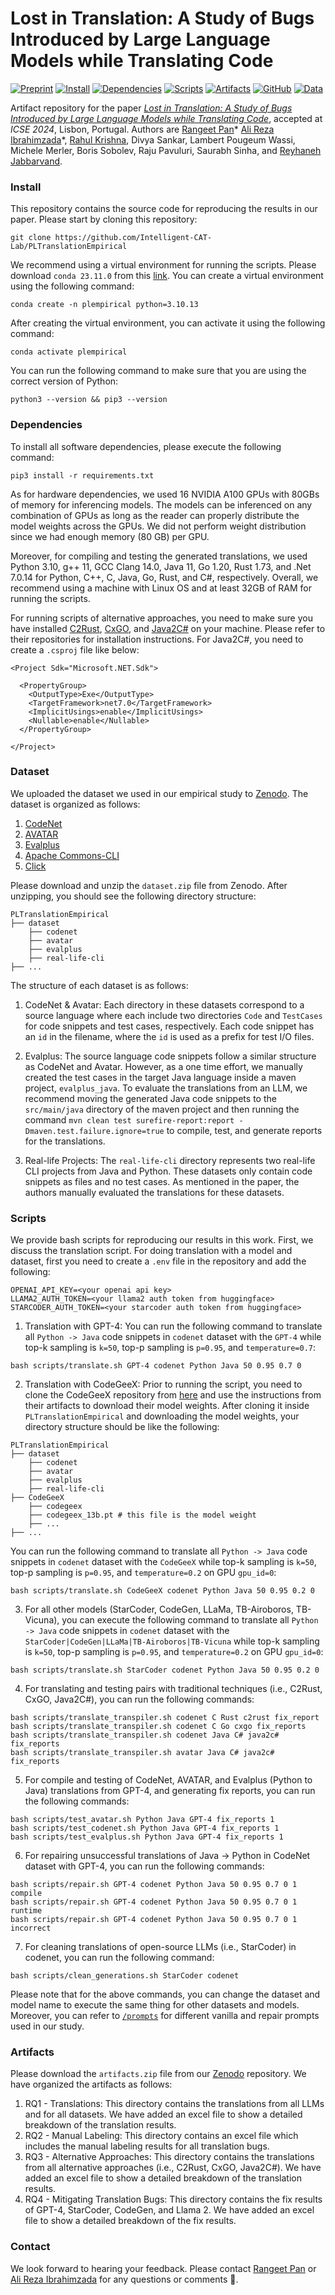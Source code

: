 # Lost in Translation: A Study of Bugs Introduced by Large Language Models while Translating Code

[![Preprint](https://img.shields.io/badge/read-preprint-blue)](http://arxiv.org/abs/2308.03109)
[![Install](https://img.shields.io/badge/install-instructions-blue)](README.md#install)
[![Dependencies](https://img.shields.io/badge/install-dependencies-blue)](README.md#dependencies)
[![Scripts](https://img.shields.io/badge/run-scripts-blue)](README.md#scripts)
[![Artifacts](https://img.shields.io/badge/check-artifacts-blue)](README.md#artifacts)
[![GitHub](https://img.shields.io/github/license/Intelligent-CAT-Lab/PLTranslationEmpirical?color=blue)](LICENSE)
[![Data](https://zenodo.org/badge/DOI/10.5281/zenodo.8190051.svg)](https://zenodo.org/doi/10.5281/zenodo.8190051)

Artifact repository for the paper [_Lost in Translation: A Study of Bugs Introduced by Large Language Models while Translating Code_](http://arxiv.org/abs/2308.03109), accepted at _ICSE 2024_, Lisbon, Portugal.
Authors are [Rangeet Pan][rangeet]* [Ali Reza Ibrahimzada][ali]*, [Rahul Krishna][rahul], Divya Sankar, Lambert Pougeum Wassi, Michele Merler, Boris Sobolev, Raju Pavuluri, Saurabh Sinha, and [Reyhaneh Jabbarvand][reyhaneh].

[rangeet]: https://rangeetpan.github.io/
[ali]: https://alirezai.cs.illinois.edu/
[rahul]: http://rkrsn.us/
[reyhaneh]: https://reyhaneh.cs.illinois.edu/index.htm

### Install
This repository contains the source code for reproducing the results in our paper. Please start by cloning this repository:
```
git clone https://github.com/Intelligent-CAT-Lab/PLTranslationEmpirical
```

We recommend using a virtual environment for running the scripts. Please download `conda 23.11.0` from this [link](https://docs.conda.io/projects/miniconda/en/latest/miniconda-other-installer-links.html). You can create a virtual environment using the following command:
```
conda create -n plempirical python=3.10.13
```

After creating the virtual environment, you can activate it using the following command:
```
conda activate plempirical
```

You can run the following command to make sure that you are using the correct version of Python:
```
python3 --version && pip3 --version
```

### Dependencies
To install all software dependencies, please execute the following command:
```
pip3 install -r requirements.txt
```

As for hardware dependencies, we used 16 NVIDIA A100 GPUs with 80GBs of memory for inferencing models. The models can be inferenced on any combination of GPUs as long as the reader can properly distribute the model weights across the GPUs. We did not perform weight distribution since we had enough memory (80 GB) per GPU.

Moreover, for compiling and testing the generated translations, we used Python 3.10, g++ 11, GCC Clang 14.0, Java 11, Go 1.20, Rust 1.73, and .Net 7.0.14 for Python, C++, C, Java, Go, Rust, and C#, respectively. Overall, we recommend using a machine with Linux OS and at least 32GB of RAM for running the scripts.

For running scripts of alternative approaches, you need to make sure you have installed [C2Rust](https://github.com/immunant/c2rust), [CxGO](https://github.com/gotranspile/cxgo), and [Java2C#](https://github.com/paulirwin/JavaToCSharp) on your machine. Please refer to their repositories for installation instructions. For Java2C#, you need to create a `.csproj` file like below:
```
<Project Sdk="Microsoft.NET.Sdk">

  <PropertyGroup>
    <OutputType>Exe</OutputType>
    <TargetFramework>net7.0</TargetFramework>
    <ImplicitUsings>enable</ImplicitUsings>
    <Nullable>enable</Nullable>
  </PropertyGroup>

</Project>
```

### Dataset
We uploaded the dataset we used in our empirical study to [Zenodo](https://zenodo.org/doi/10.5281/zenodo.8190051). The dataset is organized as follows:

1. [CodeNet](https://github.com/IBM/Project_CodeNet)
2. [AVATAR](https://github.com/wasiahmad/AVATAR)
3. [Evalplus](https://github.com/evalplus/evalplus)
4. [Apache Commons-CLI](https://github.com/apache/commons-cli)
5. [Click](https://github.com/pallets/click)

Please download and unzip the `dataset.zip` file from Zenodo. After unzipping, you should see the following directory structure:

```
PLTranslationEmpirical
├── dataset
    ├── codenet
    ├── avatar
    ├── evalplus
    ├── real-life-cli
├── ...
```

The structure of each dataset is as follows:

1. CodeNet & Avatar: Each directory in these datasets correspond to a source language where each include two directories `Code` and `TestCases` for code snippets and test cases, respectively. Each code snippet has an `id` in the filename, where the `id` is used as a prefix for test I/O files.

2. Evalplus: The source language code snippets follow a similar structure as CodeNet and Avatar. However, as a one time effort, we manually created the test cases in the target Java language inside a maven project, `evalplus_java`. To evaluate the translations from an LLM, we recommend moving the generated Java code snippets to the `src/main/java` directory of the maven project and then running the command `mvn clean test surefire-report:report -Dmaven.test.failure.ignore=true` to compile, test, and generate reports for the translations.

3. Real-life Projects: The `real-life-cli` directory represents two real-life CLI projects from Java and Python. These datasets only contain code snippets as files and no test cases. As mentioned in the paper, the authors manually evaluated the translations for these datasets.

### Scripts
We provide bash scripts for reproducing our results in this work. First, we discuss the translation script. For doing translation with a model and dataset, first you need to create a `.env` file in the repository and add the following:

```
OPENAI_API_KEY=<your openai api key>
LLAMA2_AUTH_TOKEN=<your llama2 auth token from huggingface>
STARCODER_AUTH_TOKEN=<your starcoder auth token from huggingface>
```

1. Translation with GPT-4: You can run the following command to translate all `Python -> Java` code snippets in `codenet` dataset with the `GPT-4` while top-k sampling is `k=50`, top-p sampling is `p=0.95`, and `temperature=0.7`:
```
bash scripts/translate.sh GPT-4 codenet Python Java 50 0.95 0.7 0
```

2. Translation with CodeGeeX: Prior to running the script, you need to clone the CodeGeeX repository from [here](https://github.com/THUDM/CodeGeeX) and use the instructions from their artifacts to download their model weights. After cloning it inside `PLTranslationEmpirical` and downloading the model weights, your directory structure should be like the following:

```
PLTranslationEmpirical
├── dataset
    ├── codenet
    ├── avatar
    ├── evalplus
    ├── real-life-cli
├── CodeGeeX
    ├── codegeex
    ├── codegeex_13b.pt # this file is the model weight
    ├── ...
├── ...
```

You can run the following command to translate all `Python -> Java` code snippets in `codenet` dataset with the `CodeGeeX` while top-k sampling is `k=50`, top-p sampling is `p=0.95`, and `temperature=0.2` on GPU `gpu_id=0`:
```
bash scripts/translate.sh CodeGeeX codenet Python Java 50 0.95 0.2 0
```

3. For all other models (StarCoder, CodeGen, LLaMa, TB-Airoboros, TB-Vicuna), you can execute the following command to translate all `Python -> Java` code snippets in `codenet` dataset with the `StarCoder|CodeGen|LLaMa|TB-Airoboros|TB-Vicuna` while top-k sampling is `k=50`, top-p sampling is `p=0.95`, and `temperature=0.2` on GPU `gpu_id=0`:
```
bash scripts/translate.sh StarCoder codenet Python Java 50 0.95 0.2 0
```

4. For translating and testing pairs with traditional techniques (i.e., C2Rust, CxGO, Java2C#), you can run the following commands:
```
bash scripts/translate_transpiler.sh codenet C Rust c2rust fix_report
bash scripts/translate_transpiler.sh codenet C Go cxgo fix_reports
bash scripts/translate_transpiler.sh codenet Java C# java2c# fix_reports
bash scripts/translate_transpiler.sh avatar Java C# java2c# fix_reports
```

5. For compile and testing of CodeNet, AVATAR, and Evalplus (Python to Java) translations from GPT-4, and generating fix reports, you can run the following commands:
```
bash scripts/test_avatar.sh Python Java GPT-4 fix_reports 1
bash scripts/test_codenet.sh Python Java GPT-4 fix_reports 1
bash scripts/test_evalplus.sh Python Java GPT-4 fix_reports 1
```

6. For repairing unsuccessful translations of Java -> Python in CodeNet dataset with GPT-4, you can run the following commands:
```
bash scripts/repair.sh GPT-4 codenet Python Java 50 0.95 0.7 0 1 compile
bash scripts/repair.sh GPT-4 codenet Python Java 50 0.95 0.7 0 1 runtime
bash scripts/repair.sh GPT-4 codenet Python Java 50 0.95 0.7 0 1 incorrect
```

7. For cleaning translations of open-source LLMs (i.e., StarCoder) in codenet, you can run the following command:
```
bash scripts/clean_generations.sh StarCoder codenet
```

Please note that for the above commands, you can change the dataset and model name to execute the same thing for other datasets and models. Moreover, you can refer to [`/prompts`](/prompts/README.md) for different vanilla and repair prompts used in our study.

### Artifacts
Please download the `artifacts.zip` file from our [Zenodo](https://zenodo.org/doi/10.5281/zenodo.8190051) repository. We have organized the artifacts as follows:
1. RQ1 - Translations: This directory contains the translations from all LLMs and for all datasets. We have added an excel file to show a detailed breakdown of the translation results.
2. RQ2 - Manual Labeling: This directory contains an excel file which includes the manual labeling results for all translation bugs.
3. RQ3 - Alternative Approaches: This directory contains the translations from all alternative approaches (i.e., C2Rust, CxGO, Java2C#). We have added an excel file to show a detailed breakdown of the translation results.
4. RQ4 - Mitigating Translation Bugs: This directory contains the fix results of GPT-4, StarCoder, CodeGen, and Llama 2. We have added an excel file to show a detailed breakdown of the fix results.

### Contact
We look forward to hearing your feedback. Please contact [Rangeet Pan](mailto:rangeet.pan@ibm.com) or [Ali Reza Ibrahimzada](mailto:alirezai@illinois.edu) for any questions or comments 🙏.

